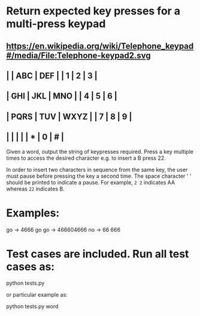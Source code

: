 # Return expected key presses for a multi-press keypad
https://en.wikipedia.org/wiki/Telephone_keypad#/media/File:Telephone-keypad2.svg
-------------------------
|       |  ABC  |  DEF  |
|   1   |   2   |   3   |
-------------------------
|  GHI  |  JKL  |  MNO  |
|   4   |   5   |   6   |
-------------------------
| PQRS  |  TUV  | WXYZ  |
|   7   |   8   |   9   |
-------------------------
|       |       |       |
|   *   |   0   |   #   |
-------------------------

Given a word, output the string of keypresses required.  Press a key multiple times to access the desired character e.g. to insert a B press 22.

In order to insert two characters in sequence from the same key, the user must pause before pressing the key a second time. The space character ' ' should be printed to indicate a pause. For example, `2 2` indicates AA whereas `22` indicates B.

# Examples:

go -> 4666
go go -> 466604666
no -> 66 666

# Test cases are included.  Run all test cases as:

python tests.py

or particular example as:

python tests.py word
